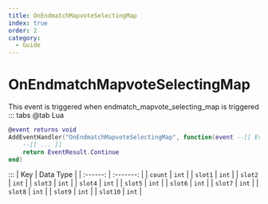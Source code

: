 ```yaml
---
title: OnEndmatchMapvoteSelectingMap
index: true
order: 2
category:
  - Guide
---
```


# OnEndmatchMapvoteSelectingMap
This event is triggered when endmatch_mapvote_selecting_map is triggered
::: tabs
@tab Lua
```lua
@event returns void
AddEventHandler("OnEndmatchMapvoteSelectingMap", function(event --[[ Event ]])
    --[[ ... ]]
    return EventResult.Continue
end)
```

:::
|    Key   | Data Type |
| :------: | :-------: |
|  `count` |   `int`   |
|  `slot1` |   `int`   |
|  `slot2` |   `int`   |
|  `slot3` |   `int`   |
|  `slot4` |   `int`   |
|  `slot5` |   `int`   |
|  `slot6` |   `int`   |
|  `slot7` |   `int`   |
|  `slot8` |   `int`   |
|  `slot9` |   `int`   |
| `slot10` |   `int`   |